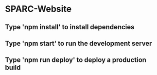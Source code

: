 # SPARC-Website

## Type 'npm install' to install dependencies
## Type 'npm start' to run the development server

## Type 'npm run deploy' to deploy a production build